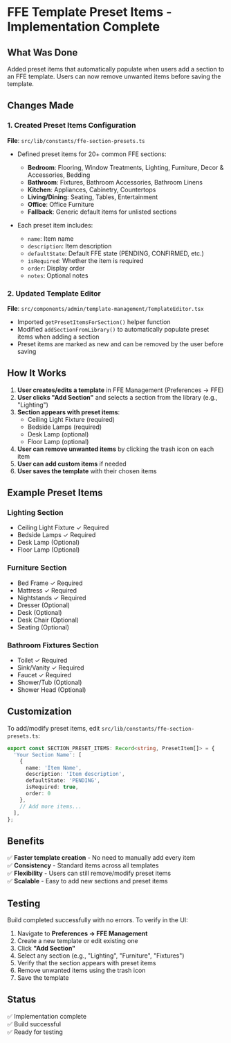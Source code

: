 # FFE Template Preset Items - Implementation Complete

## What Was Done

Added preset items that automatically populate when users add a section to an FFE template. Users can now remove unwanted items before saving the template.

## Changes Made

### 1. Created Preset Items Configuration
**File**: `src/lib/constants/ffe-section-presets.ts`

- Defined preset items for 20+ common FFE sections:
  - **Bedroom**: Flooring, Window Treatments, Lighting, Furniture, Decor & Accessories, Bedding
  - **Bathroom**: Fixtures, Bathroom Accessories, Bathroom Linens
  - **Kitchen**: Appliances, Cabinetry, Countertops
  - **Living/Dining**: Seating, Tables, Entertainment
  - **Office**: Office Furniture
  - **Fallback**: Generic default items for unlisted sections

- Each preset item includes:
  - `name`: Item name
  - `description`: Item description
  - `defaultState`: Default FFE state (PENDING, CONFIRMED, etc.)
  - `isRequired`: Whether the item is required
  - `order`: Display order
  - `notes`: Optional notes

### 2. Updated Template Editor
**File**: `src/components/admin/template-management/TemplateEditor.tsx`

- Imported `getPresetItemsForSection()` helper function
- Modified `addSectionFromLibrary()` to automatically populate preset items when adding a section
- Preset items are marked as new and can be removed by the user before saving

## How It Works

1. **User creates/edits a template** in FFE Management (Preferences → FFE)
2. **User clicks "Add Section"** and selects a section from the library (e.g., "Lighting")
3. **Section appears with preset items**:
   - Ceiling Light Fixture (required)
   - Bedside Lamps (required)
   - Desk Lamp (optional)
   - Floor Lamp (optional)
4. **User can remove unwanted items** by clicking the trash icon on each item
5. **User can add custom items** if needed
6. **User saves the template** with their chosen items

## Example Preset Items

### Lighting Section
- Ceiling Light Fixture ✓ Required
- Bedside Lamps ✓ Required  
- Desk Lamp (Optional)
- Floor Lamp (Optional)

### Furniture Section
- Bed Frame ✓ Required
- Mattress ✓ Required
- Nightstands ✓ Required
- Dresser (Optional)
- Desk (Optional)
- Desk Chair (Optional)
- Seating (Optional)

### Bathroom Fixtures Section
- Toilet ✓ Required
- Sink/Vanity ✓ Required
- Faucet ✓ Required
- Shower/Tub (Optional)
- Shower Head (Optional)

## Customization

To add/modify preset items, edit `src/lib/constants/ffe-section-presets.ts`:

```typescript
export const SECTION_PRESET_ITEMS: Record<string, PresetItem[]> = {
  'Your Section Name': [
    { 
      name: 'Item Name', 
      description: 'Item description', 
      defaultState: 'PENDING', 
      isRequired: true, 
      order: 0 
    },
    // Add more items...
  ],
};
```

## Benefits

✅ **Faster template creation** - No need to manually add every item  
✅ **Consistency** - Standard items across all templates  
✅ **Flexibility** - Users can still remove/modify preset items  
✅ **Scalable** - Easy to add new sections and preset items

## Testing

Build completed successfully with no errors. To verify in the UI:

1. Navigate to **Preferences → FFE Management**
2. Create a new template or edit existing one
3. Click **"Add Section"**
4. Select any section (e.g., "Lighting", "Furniture", "Fixtures")
5. Verify that the section appears with preset items
6. Remove unwanted items using the trash icon
7. Save the template

## Status

✅ Implementation complete  
✅ Build successful  
✅ Ready for testing
